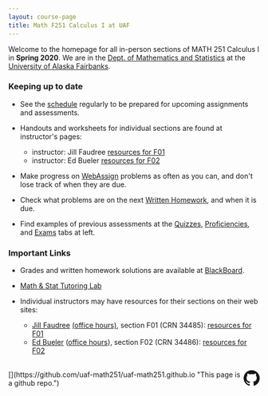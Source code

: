 ```yaml
---
layout: course-page
title: Math F251 Calculus I at UAF
---
```


<!-- ### <span style="color:orange">WEBPAGE UNDER CONSTRUCTION FOR XXX YYYY</span> -->

Welcome to the homepage for all in-person sections of MATH 251 Calculus I in **Spring 2020**.  We are in the [Dept. of Mathematics and Statistics](http://www.uaf.edu/dms/) at the [University of Alaska Fairbanks](http://www.uaf.edu/).

<!-- NOTHING HERE IS LOST; IT IS ALL ON THE MENUS AT LEFT
### Getting Started

* A great place to start is to read the [syllabus](assets/general/Spring2020/MATH251-Syllabus-S2020-generic.pdf).

* Your first assignments will be in [WebAssign](https://webassign.net/). Information about how to log on for the first time and our course code can be found at the [WebAssign](webassign) menu item on the left. Note that you gain access to an electronic copy of our textbook via WebAssign.

* Check out the day-to-day [schedule](assets/general/Spring2020/M251-Spring-2020-Schedule.pdf).  (All dates are subject to change!)

* See the [Week 1](week1) menu item to get started with the ALEKS PPL (placement, preparation, and learning) test.  You need to log in to ALEKS by Tuesday, January 14.  You will need to either complete 10 hours or 90% of your pie in ALEKS PPL's learning mode by the end of the day of Monday, January 20.

* Go to [youcanbook.me link](https://mathpretest.youcanbook.me) to choose a two-hour block for the proctored ALEKS PPL assessment (= Quiz 1) on Tuesday, January 21. 
-->

<!-- 
#### <span style="color:orange">For sections F01 and F02, Midterm I is on Wednesday 12 February in Chapman 106 at 5-6pm _or_ 6-7pm.</span>  Make sure to come at one time or the other!
-->

### Keeping up to date

* See the [schedule](assets/general/Spring2020/M251-Spring-2020-Schedule.pdf) regularly to be prepared for upcoming assignments and assessments.

* Handouts and worksheets for individual sections are found at instructor's pages: 

	- instructor: Jill Faudree [resources for F01](http://jrfaudree.github.io/M251S20/M251S20_home.html)
	- instructor: Ed Bueler [resources for F02](http://bueler.github.io/M251S20_F02/index.html)

* Make progress on [WebAssign](https://webassign.net/) problems as often as you can, and don't lose track of when they are due.

* Check what problems are on the next [Written Homework](writtenhomework), and when it is due.

* Find examples of previous assessments at the [Quizzes](quizzes), [Proficiencies](proficiencies), and [Exams](exams) tabs at left.


### Important Links

* Grades and written homework solutions are available at [BlackBoard](https://classes.alaska.edu).

* [Math & Stat Tutoring Lab](https://www.uaf.edu/dms/mathlab/index.php)

* Individual instructors may have resources for their sections on their web sites:

	- [Jill Faudree](http://jrfaudree.github.io/) [(office hours)](https://docs.google.com/spreadsheets/d/1TXAjjZWM5vW_S0Cgorh7QCaaLZzGPvLqiMrqBrfONx8/edit?usp=sharing), section F01 (CRN 34485): [resources for F01](http://jrfaudree.github.io/M251S20/M251S20_home.html)
	- [Ed Bueler](http://bueler.github.io) ([office hours](http://bueler.github.io/OffHrs.htm)), section F02 (CRN 34486): [resources for F02](http://bueler.github.io/M251S20_F02/index.html)

<br>
[<img src="GitHub-Mark-32px.png" align="right">](https://github.com/uaf-math251/uaf-math251.github.io "This page is a github repo.")

<!-- empty comment -->

